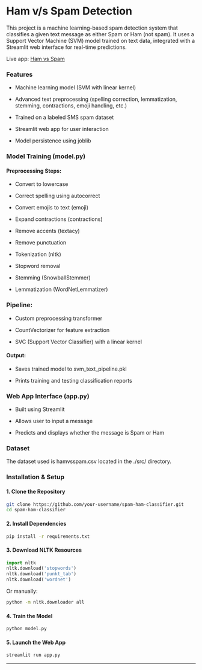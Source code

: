 # Ham v/s Spam Detection

This project is a machine learning-based spam detection system that classifies a given text message as either Spam or Ham (not spam). It uses a Support Vector Machine (SVM) model trained on text data, integrated with a Streamlit web interface for real-time predictions.


Live app: [Ham vs Spam](http://34.131.53.70:8502/)

### Features
- Machine learning model (SVM with linear kernel)

- Advanced text preprocessing (spelling correction, lemmatization, stemming, contractions, emoji handling, etc.)

- Trained on a labeled SMS spam dataset

- Streamlit web app for user interaction

- Model persistence using joblib

### Model Training (model.py)
#### Preprocessing Steps:

- Convert to lowercase

- Correct spelling using autocorrect

- Convert emojis to text (emoji)

- Expand contractions (contractions)

- Remove accents (textacy)

- Remove punctuation

- Tokenization (nltk)

- Stopword removal

- Stemming (SnowballStemmer)

- Lemmatization (WordNetLemmatizer)

### Pipeline:
- Custom preprocessing transformer

- CountVectorizer for feature extraction

- SVC (Support Vector Classifier) with a linear kernel

#### Output:

- Saves trained model to svm_text_pipeline.pkl

- Prints training and testing classification reports

### Web App Interface (app.py)

- Built using Streamlit

- Allows user to input a message

- Predicts and displays whether the message is Spam or Ham


### Dataset
The dataset used is hamvsspam.csv located in the ./src/ directory.

### Installation & Setup

#### 1. Clone the Repository
```bash
git clone https://github.com/your-username/spam-ham-classifier.git
cd spam-ham-classifier
```

#### 2. Install Dependencies
```bash
pip install -r requirements.txt
```

#### 3. Download NLTK Resources
```python
import nltk
nltk.download('stopwords')
nltk.download('punkt_tab')
nltk.download('wordnet')
```

Or manually:
```bash
python -m nltk.downloader all
```

#### 4. Train the Model
```bash
python model.py
```

#### 5. Launch the Web App
```bash
streamlit run app.py
```

---
